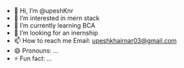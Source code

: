 - 👋 Hi, I’m @upeshKnr
- 👀 I’m interested in mern stack
- 🌱 I’m currently learning BCA 
- 💞️ I’m looking for an inernship 
- 📫 How to reach me Email: upeshkhairnar03@gmail.com
- 😄 Pronouns: ...
- ⚡ Fun fact: ...

<!---
upeshKnr/upeshKnr is a ✨ special ✨ repository because its `README.md` (this file) appears on your GitHub profile.
You can click the Preview link to take a look at your changes.
--->
